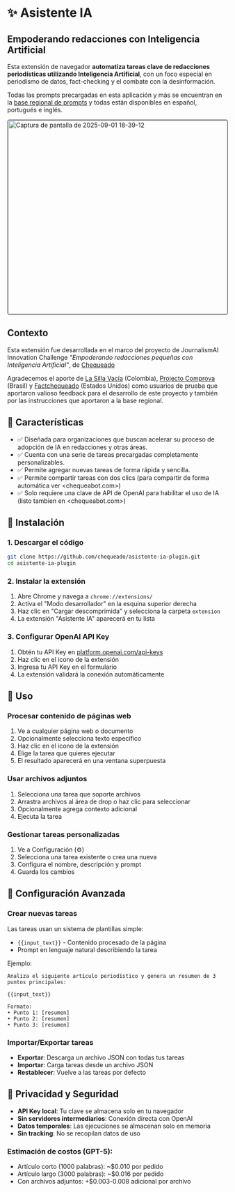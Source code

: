 # ✨ Asistente IA 
## **Empoderando redacciones con Inteligencia Artificial**

Esta extensión de navegador **automatiza tareas clave de redacciones periodísticas utilizando Inteligencia Artificial**, con un foco especial en periodismo de datos, fact-checking y el combate con la desinformación. 

Todas las prompts precargadas en esta aplicación y más se encuentran en la [base regional de prompts](https://github.com/chequeado/asistente-ia-plugin/wiki) y todas están disponibles en español, portugués e inglés.
 
<img width="600" height="444" alt="Captura de pantalla de 2025-09-01 18-39-12" src="https://github.com/user-attachments/assets/f3dc89b6-8088-4b10-8428-c56df9c7684f" style="border: 2px solid gray; border-radius: 5px;" />

## Contexto

Esta extensión fue desarrollada en el marco del proyecto de JournalismAI Innovation Challenge *"Empoderando redacciones pequeñas con Inteligencia Artificial"*, de [Chequeado](https://chequeado.com)

Agradecemos el aporte de [La Silla Vacía](https://lasillavacia.com) (Colombia), [Projecto Comprova](https://projetocomprova.com.br/) (Brasil) y [Factchequeado](https://factchequeado.com) (Estados Unidos) como usuarios de prueba que aportaron valioso feedback para el desarrollo de este proyecto y también por las instrucciones que aportaron a la base regional. 
 
## 🌟 Características

- ✅ Diseñada para organizaciones que buscan acelerar su proceso de adopción de IA en redacciones y otras áreas. 
- ✅ Cuenta con una serie de tareas precargadas completamente personalizables.
- ✅ Permite agregar nuevas tareas de forma rápida y sencilla.
- ✅ Permite compartir tareas con dos clics (para compartir de forma automática ver <chequeabot.com>)
- ✅ Solo requiere una clave de API de OpenAI para habilitar el uso de IA (listo tambien en <chequeabot.com>)
 
## 🚀 Instalación

### 1. Descargar el código
```bash
git clone https://github.com/chequeado/asistente-ia-plugin.git
cd asistente-ia-plugin
```

### 2. Instalar la extensión
1. Abre Chrome y navega a `chrome://extensions/`
2. Activa el "Modo desarrollador" en la esquina superior derecha
3. Haz clic en "Cargar descomprimida" y selecciona la carpeta `extension`
4. La extensión "Asistente IA" aparecerá en tu lista

### 3. Configurar OpenAI API Key
1. Obtén tu API Key en [platform.openai.com/api-keys](https://platform.openai.com/api-keys)
2. Haz clic en el icono de la extensión
3. Ingresa tu API Key en el formulario
4. La extensión validará la conexión automáticamente

## 📖 Uso

### Procesar contenido de páginas web
1. Ve a cualquier página web o documento
2. Opcionalmente selecciona texto específico
3. Haz clic en el icono de la extensión
4. Elige la tarea que quieres ejecutar
5. El resultado aparecerá en una ventana superpuesta

### Usar archivos adjuntos
1. Selecciona una tarea que soporte archivos
2. Arrastra archivos al área de drop o haz clic para seleccionar
3. Opcionalmente agrega contexto adicional
4. Ejecuta la tarea

### Gestionar tareas personalizadas
1. Ve a Configuración (⚙️)
2. Selecciona una tarea existente o crea una nueva
3. Configura el nombre, descripción y prompt
4. Guarda los cambios

## 🔧 Configuración Avanzada

### Crear nuevas tareas
Las tareas usan un sistema de plantillas simple:
- `{{input_text}}` - Contenido procesado de la página
- Prompt en lenguaje natural describiendo la tarea

Ejemplo:
```
Analiza el siguiente artículo periodístico y genera un resumen de 3 puntos principales:

{{input_text}}

Formato:
• Punto 1: [resumen]
• Punto 2: [resumen] 
• Punto 3: [resumen]
```

### Importar/Exportar tareas
- **Exportar**: Descarga un archivo JSON con todas tus tareas
- **Importar**: Carga tareas desde un archivo JSON
- **Restablecer**: Vuelve a las tareas por defecto

## 🔐 Privacidad y Seguridad

- **API Key local**: Tu clave se almacena solo en tu navegador
- **Sin servidores intermediarios**: Conexión directa con OpenAI
- **Datos temporales**: Las ejecuciones se almacenan solo en memoria
- **Sin tracking**: No se recopilan datos de uso

### Estimación de costos (GPT-5):
- Artículo corto (1000 palabras): ~$0.010 por pedido
- Artículo largo (3000 palabras): ~$0.016 por pedido
- Con archivos adjuntos: +$0.003-0.008 adicional por archivo
